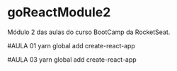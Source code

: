 # goReactModule2
Módulo 2 das aulas do curso BootCamp da RocketSeat.


#AULA 01
yarn global add create-react-app

#AULA 03
yarn global add create-react-app
